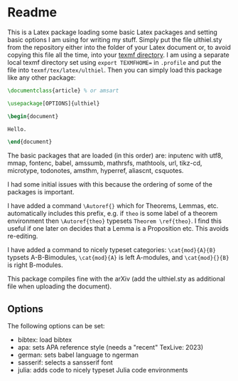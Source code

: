 # Readme

This is a Latex package loading some basic Latex packages and setting basic options I am using for writing my stuff. Simply put the file ulthiel.sty from the repository either into the folder of your Latex document or, to avoid copying this file all the time, into your [texmf directory](https://www.ugr.es/~ftorralbo/blog/programming/local-texmf/). I am using a separate local texmf directory set using `export TEXMFHOME=` in `.profile` and put the file into `texmf/tex/latex/ulthiel`. Then you can simply load this package like any other package:

```latex
\documentclass{article} % or amsart 

\usepackage[OPTIONS]{ulthiel}

\begin{document}

Hello.

\end{document}
```

The basic packages that are loaded (in this order) are: inputenc with utf8, mmap, fontenc, babel, amssumb, mathrsfs, mathtools, url, tikz-cd, microtype, todonotes, amsthm, hyperref, aliascnt, csquotes. 

I had some initial issues with this because the ordering of some of the packages is important. 

I have added a command `\Autoref{}` which for Theorems, Lemmas, etc. automatically includes this prefix, e.g. if `theo` is some label of a theorem environment then `\Autoref{theo}` typesets `Theorem \ref{theo}`. I find this useful if one later on decides that a Lemma is a Proposition etc. This avoids re-editing.

I have added a command to nicely typeset categories: `\cat{mod}{A}{B}` typsets A-B-Bimodules, `\cat{mod}{A}` is left A-modules, and `\cat{mod}{}{B}` is right B-modules.

This package compiles fine with the arXiv (add the ulthiel.sty as additional file when uploading the document).

## Options

The following options can be set:

* bibtex: load bibtex
* apa: sets APA reference style (needs a "recent" TexLive: 2023)
* german: sets babel language to ngerman
* sasserif: selects a sansserif font
* julia: adds code to nicely typeset Julia code environments